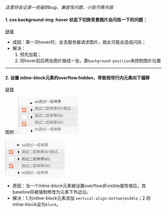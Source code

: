 *这里将会记录一些碰到bug、兼容性问题、小技巧等内容*

#### 1. css background-img :hover 状态下切换背景图片会闪烁一下的问题：
[链接](http://www.jb51.net/css/234744.html)

- 成因：第一次hover时，会去服务器请求图片，故此可能会造成闪烁；
- 解决：
    1. 预先加载；
    2. 将hover前后两张图片做成一张，靠`background-position`来控制图片位置 

---

#### 2. 设置 inline-block元素的overflow:hidden，导致相邻行内元素向下偏移
[链接](http://blog.csdn.net/cmlddcml/article/details/52798565)

图例：![错误例](imgs/2_1.png)

![修正例](imgs/2_2.png)

- 原因：当一个inline-block元素被设置overflow非visible属性值后，其baseline将被强制修改为元素下外边沿。
- 解决：1.为inline-block元素添加 `vertical-align:bottom|middle`；2.将inline-block设为`block`。